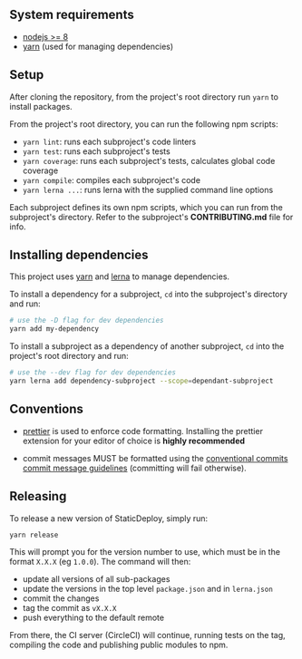 ## System requirements

* [nodejs >= 8](https://nodejs.org/en/)
* [yarn](https://yarnpkg.org) (used for managing dependencies)

## Setup

After cloning the repository, from the project's root directory run `yarn` to
install packages.

From the project's root directory, you can run the following npm scripts:

* `yarn lint`: runs each subproject's code linters
* `yarn test`: runs each subproject's tests
* `yarn coverage`: runs each subproject's tests, calculates global code coverage
* `yarn compile`: compiles each subproject's code
* `yarn lerna ...`: runs lerna with the supplied command line options

Each subproject defines its own npm scripts, which you can run from the
subproject's directory. Refer to the subproject's **CONTRIBUTING.md** file for
info.

## Installing dependencies

This project uses [yarn](https://yarnpkg.org) and [lerna](https://lernajs.io/)
to manage dependencies.

To install a dependency for a subproject, `cd` into the subproject's directory
and run:

```sh
# use the -D flag for dev dependencies
yarn add my-dependency
```

To install a subproject as a dependency of another subproject, `cd` into the
project's root directory and run:

```sh
# use the --dev flag for dev dependencies
yarn lerna add dependency-subproject --scope=dependant-subproject
```

## Conventions

* [prettier](https://github.com/prettier/prettier) is used to enforce code
  formatting. Installing the prettier extension for your editor of choice is
  **highly recommended**

* commit messages MUST be formatted using the
  [conventional commits commit message guidelines](https://conventionalcommits.org/)
  (committing will fail otherwise).

## Releasing

To release a new version of StaticDeploy, simply run:

```sh
yarn release
```

This will prompt you for the version number to use, which must be in the format
`X.X.X` (eg `1.0.0`). The command will then:

* update all versions of all sub-packages
* update the versions in the top level `package.json` and in `lerna.json`
* commit the changes
* tag the commit as `vX.X.X`
* push everything to the default remote

From there, the CI server (CircleCI) will continue, running tests on the tag,
compiling the code and publishing public modules to npm.
